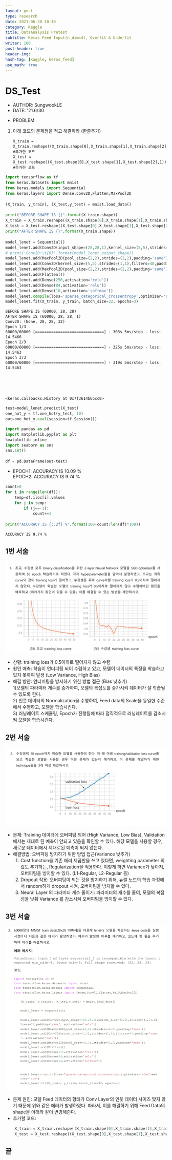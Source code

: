 ```yaml
---
layout: post
type: research
date: 2021-06-30 10:10
category: Kaggle
title: DataAnalysis Pretest
subtitle: Keras Feed Input(n_dim=4), Overfit & Underfit
writer: 100
post-header: true
header-img: 
hash-tag: [Kaggle, keras_feed]
use_math: true
---
```


# DS_Test
- AUTHOR: SungwookLE
- DATE: '21.6/30

* PROBLEM  
1) 아래 코드의 문제점을 적고 해결하라 (한줄추가)
    ```
    X_train = X_train.reshape((X_train.shape[0],X_train.shape[1],X_train.shape[2],1)) #추가한 코드
    X_test = X_test.reshape((X_test.shape[0],X_test.shape[1],X_test.shape[2],1)) #추가한 코드
    ```


```python
import tensorflow as tf
from keras.datasets import mnist
from keras.models import Sequential
from keras.layers import Dense,Conv2D,Flatten,MaxPool2D

(X_train, y_train), (X_test,y_test) = mnist.load_data()

print("BEFORE SHAPE IS {}".format(X_train.shape))
X_train = X_train.reshape((X_train.shape[0],X_train.shape[1],X_train.shape[2],1)) #추가한 코드
X_test = X_test.reshape((X_test.shape[0],X_test.shape[1],X_test.shape[2],1)) #추가한 코드
print("AFTER SHAPE IS {}".format(X_train.shape))

model_lenet = Sequential()
model_lenet.add(Conv2D(input_shape=(28,28,1),kernel_size=(5,5),strides=(1,1),filters=32,padding='same', activation='relu'))
# print('Conv2D:\t{0}'.format(model_lenet.output_shape))
model_lenet.add(MaxPool2D(pool_size=(2,2),strides=(2,2),padding='same'))
model_lenet.add(Conv2D(kernel_size=(5,5),strides=(1,1),filters=48,padding='same', activation='relu'))
model_lenet.add(MaxPool2D(pool_size=(2,2),strides=(2,2),padding='same'))
model_lenet.add(Flatten())
model_lenet.add(Dense(256,activation='relu'))
model_lenet.add(Dense(84,activation='relu'))
model_lenet.add(Dense(10,activation='softmax'))
model_lenet.compile(loss='sparse_categorical_crossentropy',optimizer='adam')
model_lenet.fit(X_train, y_train, batch_size=32, epochs=3)
```

    BEFORE SHAPE IS (60000, 28, 28)
    AFTER SHAPE IS (60000, 28, 28, 1)
    Conv2D:	(None, 28, 28, 32)
    Epoch 1/3
    60000/60000 [==============================] - 303s 5ms/step - loss: 14.5466
    Epoch 2/3
    60000/60000 [==============================] - 325s 5ms/step - loss: 14.5463
    Epoch 3/3
    60000/60000 [==============================] - 319s 5ms/step - loss: 14.5463





    <keras.callbacks.History at 0x7f3614b6bcc0>




```python
test=model_lenet.predict(X_test)
one_hot_y = tf.one_hot(y_test, 10)
out=one_hot_y.eval(session=tf.Session())
```


```python
import pandas as pd
import matplotlib.pyplot as plt
%matplotlib inline
import seaborn as sns
sns.set()

df = pd.DataFrame(out-test)
```

- EPOCH1: ACCURACY IS 10.09 %  
  EPOCH2: ACCURACY IS  9.74 %


```python
count=0
for i in range(len(df)):
    temp=df.iloc[i].values
    for j in temp:
        if (j==-1): 
            count+=1

print("ACCURACY IS {:.2f} %".format(100-count/len(df)*100))
```

    ACCURACY IS 9.74 %


## 1번 서술

![image](/assets/DS_Compete/ds_compete1.png)

- 상황: training loss가 0.5이하로 떨어지지 않고 수렴  
- 원인 예측: 학습이 언더피팅 되어 수렴하고 있고, 모델이 데이터의 특징을 학습하고 있지 못하여 발생 (Low Variance, High Bias)  
- 해결 방안: 언더피팅을 방지하기 위한 방법 접근 (Bias 낮추기)  
    1)모델의 파라미터 개수를 증가하여, 모델의 복잡도를 증가시켜 데이터가 잘 학습될 수 있도록 한다.  
    2) 인풋 데이터의 Normalization을 수행하여, Feed data의  Scale을 동일한 수준에서 수행하고, 모델을 학습시킨다.  
    3) 러닝레이트 스케쥴링, Epoch가 진행됨에 따라 점직적으로 러닝레이트를 감소시켜 모델을 학습시킨다.  

## 2번 서술

![image](/assets/DS_Compete/ds_compete2.png)  

- 문제: Training 데이터에 오버피팅 되어 (High Variance, Low Bias), Validation에서는 제대로 된 예측이 안되고 있음을 확인할 수 있다. 해당 모델을 사용할 경우, 새로운 데이터에서 제대로된 예측이 되지 않는다.   
- 해결방법: 오버피팅 방지하기 위한 방법 접근(Variance 낮추기)  
    1) Cost function을 기존 에러 제곱만을 쓰고 있다면, weighting parameter 의 값도 추가하는, Regularization을 적용한다. 이렇게 하면 Variance가 낮아져, 오버피팅을 방지할 수 있다. (L1-Regular, L2-Regular 등)  
    2) Dropout 적용: 오버피팅이 되는 것을 방지하기 위해, 뉴럴 노드의 학습 과정에서 random하게 dropout 시켜, 오버피팅을 방지할 수 있다.    
    3) Neural Layer 의 파라미터 개수 줄이기: 파라미터의 개수를 줄여, 모델의 복잡성을 낮춰 Variance 를 감소시켜 오버피팅을 방지할 수 있다.  

## 3번 서술

![image](/assets/DS_Compete/ds_compete3.png)   


- 문제 원인: 모델 Feed 데이터의 형태가 Conv Layer의 인풋 데이터 사이즈 맞지 않기 때문에 위와 같은 에러가 발생하였다. 따라서, 이를 해결하기 위해 Feed Data의 shape을 아래와 같이 변경해준다.
- 추가할 코드:   
```python
    X_train = X_train.reshape((X_train.shape[0],X_train.shape[1],X_train.shape[2],1))  
    X_test = X_test.reshape((X_test.shape[0],X_test.shape[1],X_test.shape[2],1))  
```
## 끝

